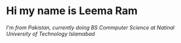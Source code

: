 #  Hi my name is Leema Ram
###### I'm from Pakistan, currently doing BS Commputer Science at Natinal University of Technology Islamabad
